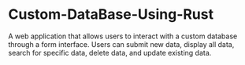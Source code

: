 # Custom-DataBase-Using-Rust
A web application that allows users to interact with a custom database through a form interface. Users can submit new data, display all data, search for specific data, delete data, and update existing data.
